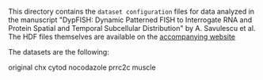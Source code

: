 This directory contains the `dataset configuration` files for data analyzed in the manuscript "DypFISH: Dynamic Patterned FISH to Interrogate RNA and 
Protein Spatial and Temporal Subcellular Distribution" by A. Savulescu et al. The HDF files themselves are available on the [accompanying website](http://dypfish.org)

The datasets are the following:

original
chx
cytod
nocodazole
prrc2c
muscle

